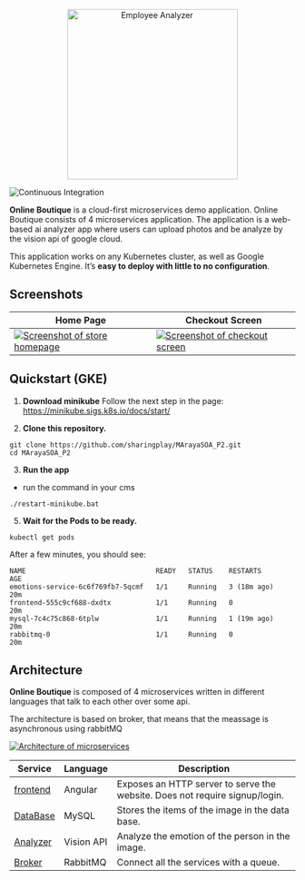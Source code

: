 <p align="center">
<img src="src/frontend/static/icons/Hipster_HeroLogoCyan.svg" width="300" alt="Employee Analyzer" />
</p>


![Continuous Integration](https://github.com/GoogleCloudPlatform/microservices-demo/workflows/Continuous%20Integration%20-%20Main/Release/badge.svg)

**Online Boutique** is a cloud-first microservices demo application.
Online Boutique consists of 4 microservices application. The application is a
web-based ai analyzer app where users can upload photos and be analyze by the 
vision api of google cloud.

This application works on any Kubernetes cluster, as well as Google
Kubernetes Engine. It’s **easy to deploy with little to no configuration**.


## Screenshots

| Home Page                                                                                                         | Checkout Screen                                                                                                    |
| ----------------------------------------------------------------------------------------------------------------- | ------------------------------------------------------------------------------------------------------------------ |
| [![Screenshot of store homepage](./docs/img/online-boutique-frontend-1.png)](./docs/img/online-boutique-frontend-1.png) | [![Screenshot of checkout screen](./docs/img/online-boutique-frontend-2.png)](./docs/img/online-boutique-frontend-2.png) |

## Quickstart (GKE)


1. **Download minikube** 
Follow the next step in the page: https://minikube.sigs.k8s.io/docs/start/ 

2. **Clone this repository.**

```
git clone https://github.com/sharingplay/MArayaSOA_P2.git
cd MArayaSOA_P2
```

3. **Run the app**

- run the command in your cms

```
./restart-minikube.bat
```


5. **Wait for the Pods to be ready.**

```
kubectl get pods
```

After a few minutes, you should see:

```
NAME                                READY   STATUS    RESTARTS      AGE
emotions-service-6c6f769fb7-5qcmf   1/1     Running   3 (18m ago)   20m
frontend-555c9cf688-dxdtx           1/1     Running   0             20m
mysql-7c4c75c868-6tplw              1/1     Running   1 (19m ago)   20m
rabbitmq-0                          1/1     Running   0             20m
```

## Architecture

**Online Boutique** is composed of 4 microservices written in different
languages that talk to each other over some api.

The architecture is based on broker, that means that the meassage is asynchronous using rabbitMQ

[![Architecture of
microservices](./docs/img/architecture-diagram.png)](./docs/img/architecture-diagram.png)


| Service                                              | Language      | Description                                                                                                                       |
| ---------------------------------------------------- | ------------- | --------------------------------------------------------------------------------------------------------------------------------- |
| [frontend](./src/frontend)                           | Angular            | Exposes an HTTP server to serve the website. Does not require signup/login. |
| [DataBase](./src/cartservice)                        | MySQL            | Stores the items of the image in the data base.                                                           |
| [Analyzer](./src/productcatalogservice)              | Vision API            | Analyze the emotion of the person in the image.                        |
| [Broker](./src/currencyservice)                      | RabbitMQ       | Connect all the services with a queue. |



